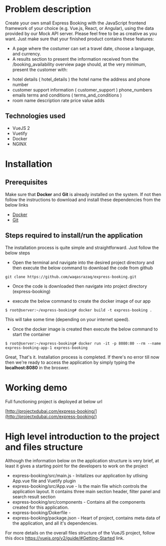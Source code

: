 # Problem description
Create your own small Express Booking with the JavaScript frontend framework of your choice (e.g. Vue.js, React, or Angular), using the data provided by our Mock API server. 
Please feel free to be as creative as you want. Just make sure that your finished product contains these features:


* A page where the costumer can set a travel date, choose a language, and currency.
* A results section to present the information received from the /booking_availability overview page should, at the very minimum, present the customer with: 

- hotel details ( hotel_details )
  the hotel name
  the address and phone number
- customer support information ( customer_support )
  phone_numbers
  emails
  terms and conditions ( terms_and_conditions )
- room name description rate price value adds

## Technologies used
* VueJS 2
* Vuetify
* Docker
* NGINX


# Installation 

## Prerequisites

Make sure that **Docker** and **Git** is already installed on the system. If not then follow the instructions to download and install these dependencies from the below links
* [Docker](https://www.docker.com/)
* [Git](https://git-scm.com/downloads)

## Steps required to install/run the application
The installation process is quite simple and straightforward. Just follow the below steps

- Open the terminal and navigate into the desired project directory and then execute the below command to download the code from github
```
git clone https://github.com/waqasrazaq/express-booking.git
```

- Once the code is downloaded then navigate into project directory (express-booking)

-  execute the below command to create the docker image of our app
```
$ root@server:~/express-booking# docker build -t express-booking .
```
This will take some time (depending on your internet speed). 

- Once the docker image is created then execute the below command to start the container
```
$ root@server:~/express-booking# docker run -it -p 8080:80 --rm --name express-booking-app-1 express-booking

```

Great, That's it. Installation process is completed. If there's no error till now then we're ready to access the application by simply typing the **localhost:8080** in the broswer.
 

# Working demo 
Full functioning project is deployed at below url

[http://projectxdubai.com/express-booking/](http://projectxdubai.com/express-booking/)

# High level introduction to the project and files structure
Although the information below on the application structure is very brief, at least it gives a starting point for the developers to work on the project

* express-booking/src/main.js - Initalizes our application by utlising App.vue file and Vuetify plugin
* express-booking/src/App.vue - Is the main file which controls the application layout. It contains three main section header, filter panel and search result section 
* express-booking/src/components - Contains all the components created for this application.
* express-booking/Dokerfile - 
* express-booking/package.json - Heart of project, contains meta data of the application, and all it's dependencies.

For more details on the overall files structure of the VueJS project, follow this docs https://vuejs.org/v2/guide/#Getting-Started link.

